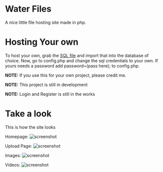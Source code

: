 # Water Files
A nice little file hosting site made in php.

# Hosting Your own
To host your own, grab the [SQL file](https://cdn.discordapp.com/attachments/882843329593757722/999177452574212217/files_1.sql) and import that into the database of choice.
Now, go to config.php and change the sql credentials to your own. If yours needs a password add password=(pass here); to config.php.

**NOTE:** If you use this for your own project, please credit me.

**NOTE:** This project is still in development

**NOTE:** Login and Register is still in the works

# Take a look
This is how the site looks

Homepage:
![screenshot](https://media.discordapp.net/attachments/952248943843090443/999193517349941288/unknown.png)

Upload Page:
![screenshot](https://cdn.discordapp.com/attachments/952248943843090443/999194640542605372/unknown.png)

Images:
![screenshot](https://media.discordapp.net/attachments/952248943843090443/999193877762297876/unknown.png)

Videos:
![screenshot](https://cdn.discordapp.com/attachments/952248943843090443/999194409537122354/unknown.png)

